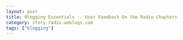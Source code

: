 ```yaml
---
layout: post
title: Blogging Essentials -- User Feedback On the Radio Chapters
category: story.radio.weblogs.com
tags: ["blogging"]
---
```

<head>
<meta http-equiv="Content-Type" content="text/html; charset=UTF-8">
    <meta http-equiv="Expires" content="Mon, 01 Jan 1990 01:00:00 GMT">
    <title>Blogging Essentials :: User Feedback On the Radio Chapters</title>
    <style type="text/css">
      body {
        margin-top: 0px;
        margin-left: 0px;
        margin-right: 0px;
        margin-bottom: 0px;
        }

      body, td, p {
        font-family: verdana, sans-serif;
        font-size: 90%;
        }

      h2 { 
        font-family: Verdana, Arial, Helvetica, sans-serif; font-size: 24px; font-weight: bold
        }
      .header {
        font-family: Verdana, Arial, Helvetica, sans-serif; font-size: 40px; font-weight: bold
        }
      .realsmall {
        font-family: Verdana, Arial, Helvetica, sans-serif; font-size: 9px;
        }
      .small {
        font-family: Verdana, Arial, Helvetica, sans-serif; font-size: 10px;
        }
      </style>
    </head>

| 

 |

| ![](http://radio.weblogs.com/0103807/images/trans60x60.gif)  
 | Last updated: 6/16/2002; 10:20:35 AM  
 | ![](http://radio.weblogs.com/0103807/images/trans60x60.gif) |

| ![](http://radio.weblogs.com/0103807/images/trans60x1.gif)  
 | 

<font size="+3"><b><a href="http://radio.weblogs.com/0103807/" style="color:black; text-decoration:none">The FuzzyBlog!</a></b></font>  
_Marketing 101. Consulting 101. PHP Consulting. Random geeky stuff. I Blog Therefore I Am._

<font size="+1"><b>Blogging Essentials :: User Feedback On the Radio Chapters</b></font>

Listed below is the user feedback on the Radio chapters in Essential Blogging (and Chapter 9).&nbsp; The distribution of this is Scott Johnson, the UserLand folk, Guy Haas, Russ Lipton and a few others.&nbsp; LARGER NOW.&nbsp; LOTS LARGER.&nbsp; EMAIL ADDRESSES DELETED BECAUSE OF THIS.

<font size="2">
<p>-------------------------------------------------------------------------------------------------------------------------</p>
<p> </p>
<p>-------------------------------------------------------------------------------------------------------------------------</p></font>

<font size="2">Ernest Svenson [1] sent this email to you through the Radio UserLand [2] community server, re this page [3].</font>

I read your 3 chapters in the proposed O'Reilly book on Blogging. I enjoyed them very much and even learned some stuff. I especially liked your description of the 3 button choice for Post, Publish, or Post & Publish. I only have one question. I assume that if you post only and then later come back to "publish and post" that the website will show the time of "posting" rather than "publishing" but I really don't know. It's on page 12 of chapter 3. Perhaps you could clarify that. Anyway, that's not a criticism. I really liked your book and your site. Keep up the good work.

[1] [<u><font color="#0000ff" size="2"><a href="http://radio.weblogs.com/0104634/">http://radio.weblogs.com/0104634/</a></font></u>](http://radio.weblogs.com/0104634/)

<font size="2">
<p>[2] </p></font>[<u><font color="#0000ff" size="2"><a href="http://radio.userland.com/">http://radio.userland.com/</a></font></u>](http://radio.userland.com/)<font size="2">
<p>[3] </p></font>[<u><font color="#0000ff" size="2"><a href="http://radio.weblogs.com/0103807/">http://radio.weblogs.com/0103807/</a></font></u>](http://radio.weblogs.com/0103807/)<font size="2"></font>

-------------------------------------------------------------------------------------------------------------------------

| I don't use Radio, so I can't say whether this is a real problem or not, but one thing that people seem to have trouble doing with Radio is blogrolling. Radio blogs don't seem to include blogrolling links very often, and I've seen a couple of comments on Radio blogs about users not knowing how to add a list of links to blogs they read to their page, so the first thing that comes to my mind is that perhaps Userland just forgot to document a way to do this. It seems to me that it should be possible to edit the templates to do this, but maybe there isn't a table devoted to it in Radio's object database by default. Given that blogrolling is an important aspect of blogs traditionally, you might want to inquire with Userland about this. 
[ralph](http://www.thereisnocat.com/) [[fuzzyblog@brandi.org](mailto:fuzzyblog@brandi.org)] 5/25/02; 11:53:34 PM
 |
| Hi Ralph, 

Good comment. Radio calls this "Navigator Links" and they do appear going down the side of the screen. It's actually a dedicated ui option in the Radio Preferences ui. It was in the content that I submitted to ORA along with a link to even a more detailed tutorial.

I'll do my best to see that it's more clear. Thanks Scott

[Scott Johnson](http://www.fuzzygroup.com/) [[sjohnson@fuzzygroup.com](mailto:sjohnson@fuzzygroup.com)] 5/26/02; 3:07:17 AM
 |

--------------------------------------------------------------------------------------------------------------------------

<font size="2">
<p>Hi:</p>
<p>Another review, in this case, Chapter 3. I did like the "for idiots" approach of this chapter. Just some comments:</p>
<p>- Page 17. "The link field is rarely used. [...] You can ignore this field and your weblog will work fine". Ok, ok. But, what's the purpouse of this field?</p>
<p>- Radio Gotchas. Too much pages for gotchas, although there are some really good tips (saving content with Control+C). I think this book doesnt want to be blogging software manual, but quick guides.</p>
<p>- Thanks for the link to TechNet Cast's MP3s of the O'Reilly Conference ;)</p>
<p>Greetings,</p>
<p>--</p>
<p>Víctor R. Ruiz | - Todos estos momentos se perderán, como</p>
<p></p></font>[<u><font color="#0000ff" size="2"><a href="http://rvr.infoastro.com">http://rvr.infoastro.com</a></font></u>](http://rvr.infoastro.com/)<font size="2"> | lágrimas en la lluvia.</font>

---------------------------------------------------------------------------------------------------------------------------

<font size="2"><font size="2"><font size="2">
<p>Hi!</p>
<p>When you get a chance can you please tell me what I need to do to get </p>
<p>the "Comments" link to appear at the bottom of items as it does in your </p>
<p>blog. I selected for Comments in Preferences but to no avail. Thanks,</p>
<p>Cheers,</p>
<p>Patrick Blake</p>
<p>Visit my blog at </p></font><a href="http://radio.weblogs.com/0108540/"><u><font color="#0000ff" size="2"><a href="http://radio.weblogs.com/0108540/">http://radio.weblogs.com/0108540/</a></font></u></a></font><font size="2"> -- new listings daily.
<p> </p></font>
<p>-----------------------------------------------------------------------------------------------------------------------------------------------</p>
<p>Hi!</p>
<p>Please ignore my previous message. Just figured out how to do it. BTW, O </p>
<p>really dig your blog!</p>
<p>~P</p>
<p>Visit my blog at </p></font>[<u><font color="#0000ff" size="2"><a href="http://radio.weblogs.com/0108540/">http://radio.weblogs.com/0108540/</a></font></u>](http://radio.weblogs.com/0108540/)<font size="2"> -- new listings daily.
<p> </p></font>

--------------------------------------------------------------------------------------------------------------------------------------------------------------------------------------

Mike [1] sent this email to you through the Radio UserLand [2] community server, re this page [3].

Hi Scott,

Just read your O'Reilly chapters - a very good introduction to Radio! I hope it all goes well for you.

Just a heads up about [<u><font color="#0000ff" size="2"><a href="http://radio.weblogs.com/0107789/2002/05/25.html#a124">http://radio.weblogs.com/0107789/2002/05/25.html#a124</a></font></u>](http://radio.weblogs.com/0107789/2002/05/25.html)

<font size="2">
<p>which has some extra info on your If I was Scooter McNealy rant - I'm not sure if you know about the POI project or not.</p>
<p>Keep up the good work.</p>
<p>Cheers,</p>
<p>Mike</p>
<p>[1] </p></font>[<u><font color="#0000ff" size="2"><a href="http://radio.weblogs.com/0107789">http://radio.weblogs.com/0107789</a></font></u>](http://radio.weblogs.com/0107789)<font size="2">
<p>[2] </p></font>[<u><font color="#0000ff" size="2"><a href="http://radio.userland.com/">http://radio.userland.com/</a></font></u>](http://radio.userland.com/)<font size="2">
<p>[3] </p></font>[<u><font color="#0000ff" size="2"><a href="http://radio.weblogs.com/0103807/">http://radio.weblogs.com/0103807/</a></font></u>](http://radio.weblogs.com/0103807/)<font size="2">
<p> </p></font>

---------------------------------------------------------------------------

<font size="2">
<p>Hi,</p>
<p>I am the webmaster of NewsIsFree and I a few comments about your Chapter 9.</p>
<p>As you say, NewsIsFree produces over 2000 RSS feeds which can be integrated in Radio's aggregator.</p>
<p>But it is itself an aggregator, with is much more powerfull and customizable than Radio's, although it is also quite a bit more confusing ;-)</p>
<p>It also supports the Blogger API, so you can post items directly to your weblog if it's software supports that API (like Blogger, Radio, Movable Type, Drupal, etc).</p>
<p>We'll gladly add blogs, especially if they have RSS feeds (since it's the easiest way of getting the data). However, a better catalog of RSS feeds is Syndic8, that you mention only briefly.</p>
<p>NewsIsFree also features a powerful search tool, like Daypop, so you can search for recent events, before they show up on Google ;-)</p>
<p>Finally, you mention mention as one of NewsIsFree's "pros": it's free. This is true, but only for personnal and non commercial use. You may not use our feeds on a commercial web site, or for professionnal purposes (for example if you use Radio's aggregator for business matters). I'd appreciate it if that could be made clear in the text.</p>
<p> </p>
<p>Great work, I hope the book is succesfull,</p>
<p>Mike Krus</p>
<p>-- </p>
<p>Mike Krus </p>
<p></p></font>[<u><font color="#0000ff" size="2"><a href="http://www.newsisfree.com/blog/">http://www.newsisfree.com/blog/</a></font></u>](http://www.newsisfree.com/blog/)<font size="2"> ICQ: 30900412
<p> </p></font>

---------------------------------------------------------------------------

<font size="2">
<p>Hi Scott,</p>
<p>Hey, I'm a grad student at Princeton, of course I'm geeky.;-) But I'm afraid that's not how you meant it.:( No, in the programming sense I'm not very geeky. I don't use Radio. I use Greymatter (</p></font>[<u><font color="#0000ff" size="2"><a href="http://www.noahgrey.com/greymatter">http://www.noahgrey.com/greymatter</a></font></u>](http://www.noahgrey.com/greymatter)<font size="2"> ) and didn't find much about RSS in its own documentation. I wasn't sure if it was something that specific to the blogging software. If it is, I'll have to ask there, I guess.
<p>I will say, by the way, that had I seen the Essential Blogging book ten days earlier, I may have gone with Radio instead of Greymatter because you do a very nice job of walking the user through the process (I just went through your chapters). Maybe I should send this to the editor as well.:)</p>
<p>If you have any pointers on RSS, I'd really appreciate it. Thanks,</p>
<p>Eszter</p>
<p>On Sat, 25 May 2002, J. Scott Johnson wrote:</p>
<p>&gt; Hi Eszter,</p>
<p>&gt;</p>
<p>&gt; Are you using Radio now for the content or is it some other content?</p>
<p>&gt;</p>
<p>&gt; And, if it's other content, are you kinda geeky or not?</p>
<p>&gt;</p>
<p>&gt; Scott</p>
<p>&gt;</p>
<p>&gt; -----Original Message-----</p>
<p>&gt; From: Eszter Hargittai </p></font><font size="2">
<p>&gt; Sent: Saturday, May 25, 2002 9:44 AM</p>
<p>&gt; To: <a href="mailto:sjohnson@fuzzygroup.com">sjohnson@fuzzygroup.com</a></p>
<p>&gt; Subject: Essential Blogging feedback (fwd)</p>
<p>&gt;</p>
<p>&gt;</p>
<p>&gt; Hi Scott, sorry, just saw that you wanted to be cc'd on comments. </p>
<p>&gt; Here, I just refer to a typo in ch.9. that I thought you might like to </p>
<p>&gt; see.</p>
<p>&gt;</p>
<p>&gt; Otherwise, I'm still on the lookout for documentation that makes RSS </p>
<p>&gt; accessible (say I wanted to syndicate my own content, that is), I </p>
<p>&gt; didn't see that in the book, did I miss something?</p>
<p>&gt;</p>
<p>&gt; Best, Eszter</p>
<p>&gt;</p>
<p>&gt; ---------- Forwarded message ----------</p>
<p>&gt; Date: Sat, 25 May 2002 09:37:57 -0400 (EDT)</p>
<p>&gt; From: Eszter Hargittai </p>
<p>&gt; To: <a href="mailto:gnat@frii.com">gnat@frii.com</a></p>
<p>&gt; Subject: Essential Blogging feedback</p>
<p>&gt;</p>
<p>&gt; Hi,</p>
<p>&gt;</p>
<p>&gt; I was wondering why you don't include Greymatter among the possible </p>
<p>&gt; blogging software. (</p></font>[<u><font color="#0000ff" size="2"><a href="http://noahgrey.com/greymatter">http://noahgrey.com/greymatter</a></font></u>](http://noahgrey.com/greymatter)<font size="2"> )
<p>&gt;</p>
<p>&gt; After checking out blogger.com, moveable type and userland, I opted </p>
<p>&gt; for greymatter. I don't have a cs background not do I know perl or </p>
<p>&gt; php. I do my own html coding, but that's about it, and yes, I do have </p>
<p>&gt; access to a cgi directory. I felt that greymatter was more flexible </p>
<p>&gt; than the others, it is completely free without banner ads (although I </p>
<p>&gt; will be making a donation as it is so great), comes with extremely </p>
<p>&gt; user-friendly instructions and has a very helpful support forum site. </p>
<p>&gt; It may be too late to include it, but I did want to bring your </p>
<p>&gt; attention to it.</p>
<p>&gt;</p>
<p>&gt; Regarding the manuscript, I've only looked at parts of it and just </p>
<p>&gt; have a typo to point out: p.6. of Ch 9 the URL </p>
<p>&gt; </p></font>[<u><font color="#0000ff" size="2"><a href="http://www.fuzzygroup.com/go/?addToBlogdex">http://www.fuzzygroup.com/go/?addToBlogdex</a></font></u>](http://www.fuzzygroup.com/go/?addToBlogdex)<font size="2"> doesn't seem to work.
<p>&gt;</p>
<p>&gt; Best,</p>
<p>&gt;</p>
<p>&gt; Eszter</p>
<p>&gt;</p>
<p>&gt; ---</p>
<p>&gt; Eszter's List: </p></font>[<u><font color="#0000ff" size="2"><a href="http://www.eszter.com/elist">http://www.eszter.com/elist</a></font></u>](http://www.eszter.com/elist)<font size="2">
<p>&gt; How to win the Nobel Prize: </p></font>[<u><font color="#0000ff" size="2"><a href="http://www.roadtostockholm.com">http://www.roadtostockholm.com</a></font></u>](http://www.roadtostockholm.com/)<font size="2">
<p>&gt; My blog: </p></font>[<u><font color="#0000ff" size="2"><a href="http://www.esztersblog.com">http://www.esztersblog.com</a></font></u>](http://www.esztersblog.com/)<font size="2">
<p>&gt;</p>
<p>&gt;</p>
<p>&gt;</p>
<p>&gt;</p>
<p> </p></font>

  
  

<script language="JavaScript" type="text/javascript"><!--
	var imageUrl = "http://subhonker6.userland.com/weblogStats/count.gif";
	var imageTag = "<img src=\"" + imageUrl + "?group=radio1&usernum=103807&referer=" + escape (document.referrer) + "\" height=\"1\" width=\"1\">";
	document.write (imageTag);
	//--></script>

 | ![](http://radio.weblogs.com/0103807/images/trans60x1.gif)  
 |
| ![](http://radio.weblogs.com/0103807/images/trans60x60.gif)  
 | Copyright 2002 © The FuzzyStuff  
 | ![](http://radio.weblogs.com/0103807/images/trans60x60.gif)  
 |

